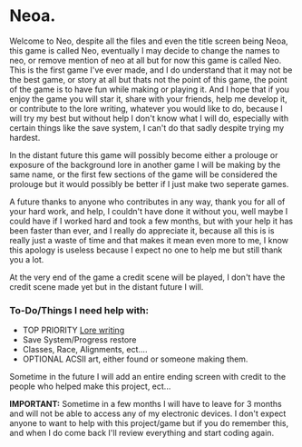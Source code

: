 # Neoa.
Welcome to Neo, despite all the files and even the title screen being Neoa, this game is called Neo, eventually I may decide to change the names to neo, or remove mention of neo at all but for now this game is called Neo. This is the first game I've ever made, and I do understand that it may not be the best game, or story at all but thats not the point of this game, the point of the game is to have fun while making or playing it. And I hope that if you enjoy the game you will star it, share with your friends, help me develop it, or contribute to the lore writing, whatever you would like to do, because I will try my best but without help I don't know what I will do, especially with certain things like the save system, I can't do that sadly despite trying my hardest. 

In the distant future this game will possibly become either a prolouge or exposure of the background lore in another game I will be making by the same name, or the first few sections of the game will be considered the prolouge but it would possibly be better if I just make two seperate games. 

A future thanks to anyone who contributes in any way, thank you for all of your hard work, and help, I couldn't have done it without you, well maybe I could have if I worked hard and took a few months, but with your help it has been faster than ever, and I really do appreciate it, because all this is is really just a waste of time and that makes it mean even more to me, I know this apology is useless because I expect no one to help me but still thank you a lot. 

At the very end of the game a credit scene will be played, I don't have the credit scene made yet but in the distant future I will.



### To-Do/Things I need help with:
- TOP PRIORITY <a href="https://github.com/DELUXEHUNTER/neo/blob/Master/Lore.md">Lore writing</a>
- Save System/Progress restore
- Classes, Race, Alignments, ect....
- OPTIONAL ACSII art, either found or someone making them.




Sometime in the future I will add an entire ending screen with credit to the people who helped make this project, ect...

**IMPORTANT:** Sometime in a few months I will have to leave for 3 months and will not be able to access any of my electronic devices. I don't expect anyone to want to help with this project/game but if you do remember this, and when I do come back I'll review everything and start coding again.


